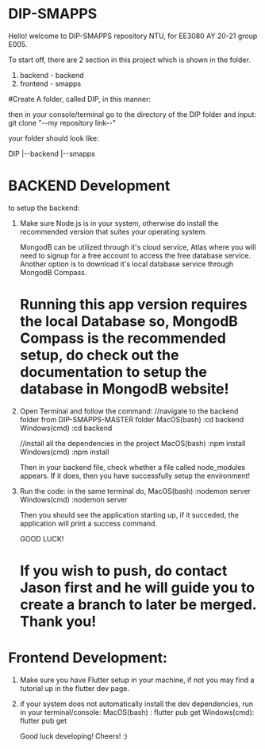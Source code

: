 # DIP-SMAPPS

Hello! welcome to DIP-SMAPPS repository NTU, for EE3080 AY 20-21 group E005.

To start off, there are 2 section in this project which is shown in the folder.

1. backend - backend
2. frontend - smapps

#Create A folder, called DIP, in this manner:

then in your console/terminal go to the directory of the DIP folder and input: git clone "--my repository link--"

your folder should look like:

DIP
|--backend
|--smapps


# BACKEND Development
to setup the backend:

1. Make sure Node.js is in your system, otherwise do install the recommended version that suites your operating system.

   MongodB can be utilized through it's cloud service, Atlas where you will need to signup for a free account to access the free database service. Another option is to download it's local database service through MongodB Compass.
    
    # Running this app version requires the local Database so, MongodB Compass is the recommended setup, do check out the documentation to setup the database in MongodB website!

2. Open Terminal and follow the command:
    //navigate to the backend folder from DIP-SMAPPS-MASTER folder
    MacOS(bash)     :cd backend
    Windows(cmd)    :cd backend
    
    //install all the dependencies in the project
    MacOS(bash)     :npm install 
    Windows(cmd)    :npm install

    Then in your backend file, check whether a file called node_modules appears. If it does, then you have successfully setup the environment!
3. Run the code:
    in the same terminal do,
    MacOS(bash)     :nodemon server
    Windows(cmd)    :nodemon server

    Then you should see the application starting up, if it succeded, the application will print a success command. 

    GOOD LUCK!
    # If you wish to push, do contact Jason first and he will guide you to create a branch to later be merged. Thank you!

# Frontend Development:

1. Make sure you have Flutter setup in your machine, if not you may find a tutorial up in the flutter dev page.

2. if your system does not automatically install the dev dependencies, run in your terminal/console: 
   MacOS(bash) : flutter pub get
   Windows(cmd): flutter pub get

   Good luck developing! Cheers! :)
